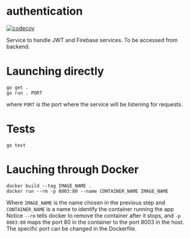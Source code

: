 # authentication

[![codecov](https://codecov.io/gh/Taller-2-FIUBA/authentication/branch/main/graph/badge.svg?token=MM8e5db9JF)](https://codecov.io/gh/Taller-2-FIUBA/authentication)

Service to handle JWT and Firebase services.
To be accessed from backend.

# Launching directly

```
go get .
go run . PORT
```

where `PORT` is the port where the service will be listening for requests.

# Tests

```
go test 
```

# Lauching through Docker

```
docker build --tag IMAGE_NAME .
docker run --rm -p 8003:80 --name CONTAINER_NAME IMAGE_NAME
```
Where `IMAGE_NAME` is the name chosen in the previous step and
`CONTAINER_NAME` is a name to identify the container running the app  
Notice `--rm` tells docker to remove the container after it stops, and `-p 8003:80` maps 
the port 80 in the container to the port 8003 in the host.  
The specific port can be changed in the Dockerfile.